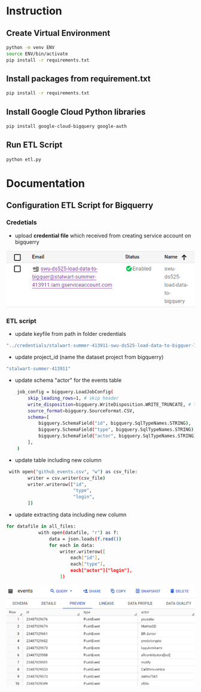 # Instruction 

## Create Virtual Environment

```sh
python -m venv ENV
source ENV/bin/activate
pip install -r requirements.txt
```

## Install packages from requirement.txt

```sh
pip install -r requirements.txt
```

## Install Google Cloud Python libraries

```sh
pip install google-cloud-bigquery google-auth
```

## Run ETL Script

```sh
python etl.py
```

# Documentation

## Configuration ETL Script for Bigquerry

### Credetials
- upload **credential file** which received from creating service account on bigquerry

![Alt text](image-1.png)

### ETL script
- update keyfile from path in folder credentials
```sh 
"../credentials/stalwart-summer-413911-swu-ds525-load-data-to-bigquer-70a5d392516f.json"
```

- update project_id (name the dataset project from bigquerry)
```sh 
"stalwart-summer-413911"
```

- update schema "actor" for the events table
```sh 
    job_config = bigquery.LoadJobConfig(
        skip_leading_rows=1, # skip header
        write_disposition=bigquery.WriteDisposition.WRITE_TRUNCATE, # truncate = replace
        source_format=bigquery.SourceFormat.CSV,
        schema=[
            bigquery.SchemaField("id", bigquery.SqlTypeNames.STRING),
            bigquery.SchemaField("type", bigquery.SqlTypeNames.STRING),
            bigquery.SchemaField("actor", bigquery.SqlTypeNames.STRING),
        ],
    )
```

- update table including new column
```sh 
 with open("github_events.csv", "w") as csv_file:
        writer = csv.writer(csv_file)
        writer.writerow(["id", 
                         "type", 
                         "login",
        ])
```

- update extracting data including new column
```sh 
for datafile in all_files:
            with open(datafile, "r") as f:
                data = json.loads(f.read())
                for each in data:
                    writer.writerow([
                        each["id"], 
                        each["type"],
                        each["actor"]["login"],
                    ])
```

![Alt text](image.png)